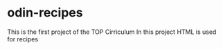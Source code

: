 # odin-recipes

This is the first project of the TOP Cirriculum
In this project HTML is used for recipes

